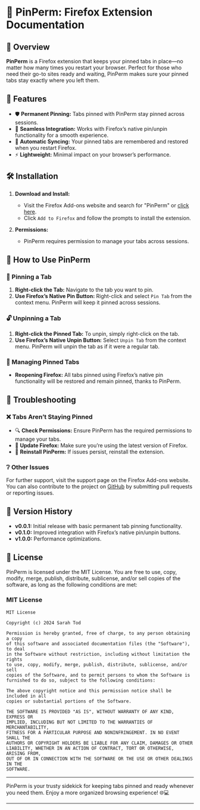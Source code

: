 
# 🚀 **PinPerm**: Firefox Extension Documentation

## 🌟 Overview

**PinPerm** is a Firefox extension that keeps your pinned tabs in place—no matter how many times you restart your browser. Perfect for those who need their go-to sites ready and waiting, PinPerm makes sure your pinned tabs stay exactly where you left them.

## 🎯 Features

- 🛡️ **Permanent Pinning:** Tabs pinned with PinPerm stay pinned across sessions.
- 🧩 **Seamless Integration:** Works with Firefox’s native pin/unpin functionality for a smooth experience.
- 🔄 **Automatic Syncing:** Your pinned tabs are remembered and restored when you restart Firefox.
- ⚡ **Lightweight:** Minimal impact on your browser’s performance.

## 🛠️ Installation

1. **Download and Install:**
   - Visit the Firefox Add-ons website and search for "PinPerm" or [click here](https://addons.mozilla.org/en-US/firefox/addon/pinperm/).
   - Click `Add to Firefox` and follow the prompts to install the extension.

2. **Permissions:**
   - PinPerm requires permission to manage your tabs across sessions.

## 📌 How to Use PinPerm

### 📍 Pinning a Tab

1. **Right-click the Tab:** Navigate to the tab you want to pin.
2. **Use Firefox’s Native Pin Button:** Right-click and select `Pin Tab` from the context menu. PinPerm will keep it pinned across sessions.

### 🔓 Unpinning a Tab

1. **Right-click the Pinned Tab:** To unpin, simply right-click on the tab.
2. **Use Firefox’s Native Unpin Button:** Select `Unpin Tab` from the context menu. PinPerm will unpin the tab as if it were a regular tab.

### 📑 Managing Pinned Tabs

- **Reopening Firefox:** All tabs pinned using Firefox’s native pin functionality will be restored and remain pinned, thanks to PinPerm.

## 🐞 Troubleshooting

### ❌ Tabs Aren’t Staying Pinned

- 🔍 **Check Permissions:** Ensure PinPerm has the required permissions to manage your tabs.
- 🔄 **Update Firefox:** Make sure you’re using the latest version of Firefox.
- 🔧 **Reinstall PinPerm:** If issues persist, reinstall the extension.

### ❔ Other Issues

For further support, visit the support page on the Firefox Add-ons website. You can also contribute to the project on [GitHub](#) by submitting pull requests or reporting issues.

## 📅 Version History

- **v0.0.1:** Initial release with basic permanent tab pinning functionality.
- **v0.1.0:** Improved integration with Firefox’s native pin/unpin buttons.
- **v1.0.0:** Performance optimizations.

## 📜 License

PinPerm is licensed under the MIT License. You are free to use, copy, modify, merge, publish, distribute, sublicense, and/or sell copies of the software, as long as the following conditions are met:

### MIT License

```text
MIT License

Copyright (c) 2024 Sarah Tod

Permission is hereby granted, free of charge, to any person obtaining a copy
of this software and associated documentation files (the "Software"), to deal
in the Software without restriction, including without limitation the rights
to use, copy, modify, merge, publish, distribute, sublicense, and/or sell
copies of the Software, and to permit persons to whom the Software is
furnished to do so, subject to the following conditions:

The above copyright notice and this permission notice shall be included in all
copies or substantial portions of the Software.

THE SOFTWARE IS PROVIDED "AS IS", WITHOUT WARRANTY OF ANY KIND, EXPRESS OR
IMPLIED, INCLUDING BUT NOT LIMITED TO THE WARRANTIES OF MERCHANTABILITY,
FITNESS FOR A PARTICULAR PURPOSE AND NONINFRINGEMENT. IN NO EVENT SHALL THE
AUTHORS OR COPYRIGHT HOLDERS BE LIABLE FOR ANY CLAIM, DAMAGES OR OTHER
LIABILITY, WHETHER IN AN ACTION OF CONTRACT, TORT OR OTHERWISE, ARISING FROM,
OUT OF OR IN CONNECTION WITH THE SOFTWARE OR THE USE OR OTHER DEALINGS IN THE
SOFTWARE.
```

---

PinPerm is your trusty sidekick for keeping tabs pinned and ready whenever you need them. Enjoy a more organized browsing experience! 🌐💻

---
